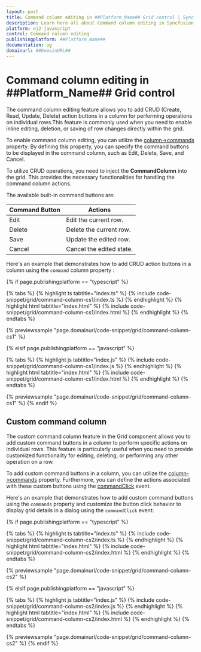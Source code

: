 ```yaml
---
layout: post
title: Command column editing in ##Platform_Name## Grid control | Syncfusion
description: Learn here all about Command column editing in Syncfusion ##Platform_Name## Grid control of Syncfusion Essential JS 2 and more.
platform: ej2-javascript
control: Command column editing 
publishingplatform: ##Platform_Name##
documentation: ug
domainurl: ##DomainURL##
---
```


# Command column editing in ##Platform_Name## Grid control

The command column editing feature allows you to add CRUD (Create, Read, Update, Delete) action buttons in a column for performing operations on individual rows.This feature is commonly used when you need to enable inline editing, deletion, or saving of row changes directly within the grid. 

To enable command column editing, you can utilize the [column->commands](../../api/grid/column/#commands) property. By defining this property, you can specify the command buttons to be displayed in the command column, such as Edit, Delete, Save, and Cancel.

To utilize CRUD operations, you need to inject the **CommandColumn**  into the grid. This provides the necessary functionalities for handling the command column actions.

The available built-in command buttons are:

| Command Button | Actions |
|----------------|---------|
| Edit | Edit the current row.|
| Delete | Delete the current row.|
| Save | Update the edited row.|
| Cancel | Cancel the edited state. |

Here's an example that demonstrates how to add CRUD action buttons in a column using the `command` column property : 

{% if page.publishingplatform == "typescript" %}

 {% tabs %}
{% highlight ts tabtitle="index.ts" %}
{% include code-snippet/grid/command-column-cs1/index.ts %}
{% endhighlight %}
{% highlight html tabtitle="index.html" %}
{% include code-snippet/grid/command-column-cs1/index.html %}
{% endhighlight %}
{% endtabs %}
        
{% previewsample "page.domainurl/code-snippet/grid/command-column-cs1" %}

{% elsif page.publishingplatform == "javascript" %}

{% tabs %}
{% highlight js tabtitle="index.js" %}
{% include code-snippet/grid/command-column-cs1/index.js %}
{% endhighlight %}
{% highlight html tabtitle="index.html" %}
{% include code-snippet/grid/command-column-cs1/index.html %}
{% endhighlight %}
{% endtabs %}

{% previewsample "page.domainurl/code-snippet/grid/command-column-cs1" %}
{% endif %}

## Custom command column

 The custom command column feature in the Grid component allows you to add custom command buttons in a column to perform specific actions on individual rows. This feature is particularly useful when you need to provide customized functionality for editing, deleting, or performing any other operation on a row.

To add custom command buttons in a column, you can utilize the [column->commands](../../api/grid/column/#commands) property. Furthermore, you can define the actions associated with these custom buttons using the [commandClick](../../api/grid/#commandClick) event.

Here's an example that demonstrates how to add custom command buttons using the `commands` property and customize the button click behavior to display grid details in a dialog using the `commandClick` event:

{% if page.publishingplatform == "typescript" %}

 {% tabs %}
{% highlight ts tabtitle="index.ts" %}
{% include code-snippet/grid/command-column-cs2/index.ts %}
{% endhighlight %}
{% highlight html tabtitle="index.html" %}
{% include code-snippet/grid/command-column-cs2/index.html %}
{% endhighlight %}
{% endtabs %}
        
{% previewsample "page.domainurl/code-snippet/grid/command-column-cs2" %}

{% elsif page.publishingplatform == "javascript" %}

{% tabs %}
{% highlight js tabtitle="index.js" %}
{% include code-snippet/grid/command-column-cs2/index.js %}
{% endhighlight %}
{% highlight html tabtitle="index.html" %}
{% include code-snippet/grid/command-column-cs2/index.html %}
{% endhighlight %}
{% endtabs %}

{% previewsample "page.domainurl/code-snippet/grid/command-column-cs2" %}
{% endif %}